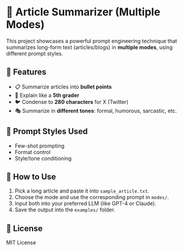 # 🧠 Article Summarizer (Multiple Modes)

This project showcases a powerful prompt engineering technique that summarizes long-form text (articles/blogs) in **multiple modes**, using different prompt styles.

## 📌 Features

- 📋 Summarize articles into **bullet points**
- 👶 Explain like a **5th grader**
- 🐦 Condense to **280 characters** for X (Twitter)
- 🎭 Summarize in **different tones**: formal, humorous, sarcastic, etc.

## 🧪 Prompt Styles Used

- Few-shot prompting
- Format control
- Style/tone conditioning


## 🚀 How to Use

1. Pick a long article and paste it into `sample_article.txt`.
2. Choose the mode and use the corresponding prompt in `modes/`.
3. Input both into your preferred LLM (like GPT-4 or Claude).
4. Save the output into the `examples/` folder.



## 📜 License

MIT License

